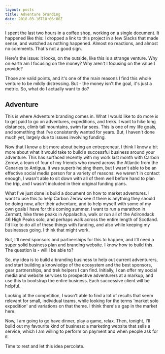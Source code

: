 ```yaml
---
layout: posts
title: Adventure branding
date: 2018-03-16T18:06:00Z
---
```


I spent the last two hours in a coffee shop, working on a single document. It happened like this: I dropped a link to this project in a few Slacks that made sense, and watched as nothing happened. Almost no reactions, and almost no comments. That's not a good sign.

Here's the issue: It looks, on the outside, like this is a strange venture. Why on earth am I focusing on the money? Why aren't I focusing on the value I provide?

Those are valid points, and it's one of the main reasons I find this whole venture to be mildly distressing. But - the money isn't the goal, it's just a metric. So, what do I actually want to do?

## Adventure

This is where Adventure branding comes in. What I would like to do more is to get paid to go on adventures, expeditions, and treks. I want to hike long distances, climb tall mountains, swim far sees. This is one of my life goals, and something that I've consistently wanted for years. But, I haven't done much yet, largely due to issues involving funding.

Now that I know a bit more about being an entrepreneur, I think I know a bit more about what it would take to build a successful business around your adventure. This has surfaced recently with my work last month with Carbon Zerow, a team of four of my friends who rowed across the Atlantic from the Canaries to Antigua. It was superb helping them, but I wasn't able to be an effective social media person for a variety of reasons: we weren't in contact enough, I wasn't able to sit down with all of them well before hand to plan the trip, and I wasn't included in their original funding plans.

What I've just done is build a document on how to market adventures. I want to use this to help Carbon Zerow see if there is anything they should be doing now, after their adventure, and to help myself with some of my own goals I have for this coming summer. I want to run a marathon in Zermatt, hike three peaks in Appalachia, walk or run all of the Adirondack 46 High Peaks solo, and perhaps walk across the entire length of Scotland. I'd like to do all of these things with funding, and also while keeping my businesses going. I think that might work.

But, I'll need sponsors and partnerships for this to happen, and I'll need a super solid business plan and branding website. I know how to build this. The question is - will I be able to?

So, my idea is to build a branding business to help out current adventurers, and start building a knowledge of the ecosystem and the best sponsors, gear partnerships, and trek helpers I can find. Initially, I can offer my social media and website services to prospective adventurers at a markup, and use this to bootstrap the entire business. Each successive client will be helpful.

Looking at the competition, I wasn't able to find a lot of results that seem relevant for small, individual teams, while looking for the terms 'market solo expedition' and variations on that theme. I think there's a gap in the market here.

Now, I am going to go have dinner, play a game, relax. Then, tonight, I'll build out my favourite kind of business: a marketing website that sells a service, which I am willing to perform on payment and when people ask for it.

Time to rest and let this idea percolate.